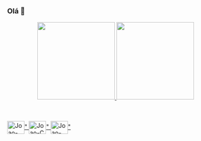 ### Olá 👋
<div align="center">
  <a href="https://github.com/caracciolojl">
  <img height="180em" src="https://github-readme-stats.vercel.app/api?username=caracciolojl&show_icons=true&theme=dark&include_all_commits=true&count_private=true"/>
  <img height="180em" src="https://github-readme-stats.vercel.app/api/top-langs/?username=caracciolojl&layout=compact&langs_count=7&theme=dark"/>
</div>

##
  
<div style="display: inline_block"><br>
  <img align="center" alt="Joao-Java" height="30" width="40" src="<i class=devicon-java-plain-wordmark"></i>"
  <img align="center" alt="Joao-C" height="30" width="40" src="<i class=devicon-c-line-wordmark"></i>"
  <img align="center" alt="Joao-C#" height="30" width="40" src="<i class=devicon-csharp-line-wordmark"></i>"
</div>

##

